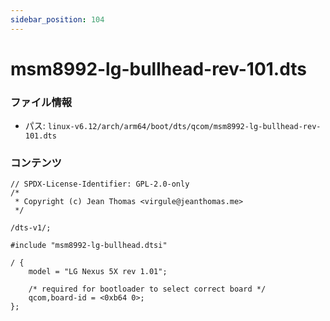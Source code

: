 ```yaml
---
sidebar_position: 104
---
```

# msm8992-lg-bullhead-rev-101.dts

### ファイル情報

- パス: `linux-v6.12/arch/arm64/boot/dts/qcom/msm8992-lg-bullhead-rev-101.dts`

### コンテンツ

```dts
// SPDX-License-Identifier: GPL-2.0-only
/*
 * Copyright (c) Jean Thomas <virgule@jeanthomas.me>
 */

/dts-v1/;

#include "msm8992-lg-bullhead.dtsi"

/ {
	model = "LG Nexus 5X rev 1.01";

	/* required for bootloader to select correct board */
	qcom,board-id = <0xb64 0>;
};

```
